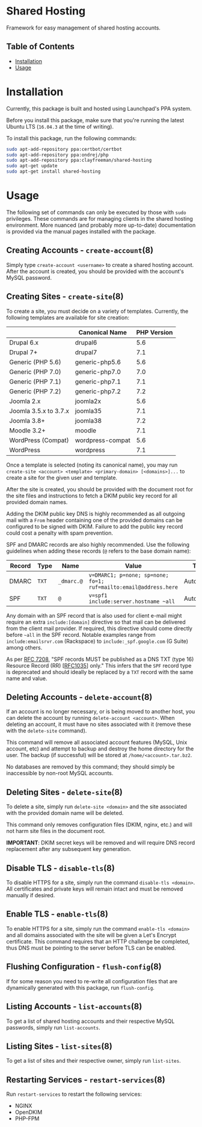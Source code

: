 # Shared Hosting
Framework for easy management of shared hosting accounts.

## Table of Contents

* [Installation](#installation)
* [Usage](#usage)

# Installation

Currently, this package is built and hosted using Launchpad's PPA system.

Before you install this package, make sure that you're running the latest Ubuntu
LTS (`16.04.3` at the time of writing).

To install this package, run the following commands:

```bash
sudo apt-add-repository ppa:certbot/certbot
sudo apt-add-repository ppa:ondrej/php
sudo apt-add-repository ppa:clayfreeman/shared-hosting
sudo apt-get update
sudo apt-get install shared-hosting
```

# Usage

The following set of commands can only be executed by those with `sudo`
privileges. These commands are for managing clients in the shared hosting
environment. More nuanced (and probably more up-to-date) documentation is
provided via the manual pages installed with the package.

## Creating Accounts - `create-account`(8)

Simply type `create-account <username>` to create a shared hosting account.
After the account is created, you should be provided with the account's MySQL
password.

## Creating Sites - `create-site`(8)

To create a site, you must decide on a variety of templates. Currently, the
following templates are available for site creation:

|                       | Canonical Name   | PHP Version |
|-----------------------|------------------|-------------|
| Drupal 6.x            | drupal6          | 5.6         |
| Drupal 7+             | drupal7          | 7.1         |
| Generic (PHP 5.6)     | generic-php5.6   | 5.6         |
| Generic (PHP 7.0)     | generic-php7.0   | 7.0         |
| Generic (PHP 7.1)     | generic-php7.1   | 7.1         |
| Generic (PHP 7.2)     | generic-php7.2   | 7.2         |
| Joomla 2.x            | joomla2x         | 5.6         |
| Joomla 3.5.x to 3.7.x | joomla35         | 7.1         |
| Joomla 3.8+           | joomla38         | 7.2         |
| Moodle 3.2+           | moodle           | 7.1         |
| WordPress (Compat)    | wordpress-compat | 5.6         |
| WordPress             | wordpress        | 7.1         |

Once a template is selected (noting its canonical name), you may run
`create-site <account> <template> <primary-domain> [<domains>]...` to create a
site for the given user and template.

After the site is created, you should be provided with the document root for the
site files and instructions to fetch a DKIM public key record for all provided
domain names.

Adding the DKIM public key DNS is highly recommended as all outgoing mail with a
`From` header containing one of the provided domains can be configured to be
signed with DKIM. Failure to add the public key record could cost a penalty with
spam prevention.

SPF and DMARC records are also highly recommended. Use the following guidelines
when adding these records (`@` refers to the base domain name):

| Record | Type  | Name       | Value                                                            | TTL       |
|--------|-------|------------|------------------------------------------------------------------|-----------|
| DMARC  | `TXT` | `_dmarc.@` | `v=DMARC1; p=none; sp=none; fo=1; ruf=mailto:email@address.here` | Automatic |
| SPF    | `TXT` | `@`        | `v=spf1 include:server.hostname ~all`                            | Automatic |

Any domain with an SPF record that is also used for client e-mail might require
an extra `include:[domain]` directive so that mail can be delivered from the
client mail provider. If required, this directive should come directly before
`~all` in the SPF record. Notable examples range from `include:emailsrvr.com`
(Rackspace) to `include:_spf.google.com` (G Suite) among others.

As per [RFC 7208](https://tools.ietf.org/html/rfc7208#section-3.1), "SPF records
MUST be published as a DNS TXT (type 16) Resource Record (RR)
[[RFC1035](https://tools.ietf.org/html/rfc1035)] only." This infers that the
`SPF` record type is deprecated and should ideally be replaced by a `TXT` record
with the same name and value.

## Deleting Accounts - `delete-account`(8)

If an account is no longer necessary, or is being moved to another host, you can
delete the account by running `delete-account <account>`. When deleting an
account, it must have no sites associated with it (remove these with the
`delete-site` command).

This command will remove all associated account features (MySQL, Unix account,
etc) and attempt to backup and destroy the home directory for the user. The
backup (if successful) will be stored at `/home/<account>.tar.bz2`.

No databases are removed by this command; they should simply be inaccessible by
non-root MySQL accounts.

## Deleting Sites - `delete-site`(8)

To delete a site, simply run `delete-site <domain>` and the site associated with
the provided domain name will be deleted.

This command only removes configuration files (DKIM, nginx, etc.) and will not
harm site files in the document root.

**IMPORTANT**: DKIM secret keys will be removed and will require DNS record
replacement after any subsequent key generation.

## Disable TLS - `disable-tls`(8)

To disable HTTPS for a site, simply run the command `disable-tls <domain>`. All
certificates and private keys will remain intact and must be removed manually if
desired.

## Enable TLS - `enable-tls`(8)

To enable HTTPS for a site, simply run the command `enable-tls <domain>` and all
domains associated with the site will be given a Let's Encrypt certificate. This
command requires that an HTTP challenge be completed, thus DNS must be pointing
to the server before TLS can be enabled.

## Flushing Configuration - `flush-config`(8)

If for some reason you need to re-write all configuration files that are
dynamically generated with this package, run `flush-config`.

## Listing Accounts - `list-accounts`(8)

To get a list of shared hosting accounts and their respective MySQL passwords,
simply run `list-accounts`.

## Listing Sites - `list-sites`(8)

To get a list of sites and their respective owner, simply run `list-sites`.

## Restarting Services - `restart-services`(8)

Run `restart-services` to restart the following services:

* NGINX
* OpenDKIM
* PHP-FPM
